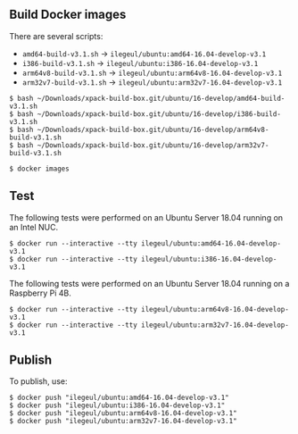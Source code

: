 
## Build Docker images

There are several scripts:

- `amd64-build-v3.1.sh` -> `ilegeul/ubuntu:amd64-16.04-develop-v3.1`
- `i386-build-v3.1.sh` -> `ilegeul/ubuntu:i386-16.04-develop-v3.1`
- `arm64v8-build-v3.1.sh` -> `ilegeul/ubuntu:arm64v8-16.04-develop-v3.1`
- `arm32v7-build-v3.1.sh` -> `ilegeul/ubuntu:arm32v7-16.04-develop-v3.1`

```console
$ bash ~/Downloads/xpack-build-box.git/ubuntu/16-develop/amd64-build-v3.1.sh
$ bash ~/Downloads/xpack-build-box.git/ubuntu/16-develop/i386-build-v3.1.sh
$ bash ~/Downloads/xpack-build-box.git/ubuntu/16-develop/arm64v8-build-v3.1.sh
$ bash ~/Downloads/xpack-build-box.git/ubuntu/16-develop/arm32v7-build-v3.1.sh

$ docker images
```

## Test

The following tests were performed on an Ubuntu Server
18.04 running on an Intel NUC.

```console
$ docker run --interactive --tty ilegeul/ubuntu:amd64-16.04-develop-v3.1
$ docker run --interactive --tty ilegeul/ubuntu:i386-16.04-develop-v3.1
```

The following tests were performed on an Ubuntu Server
18.04 running on a Raspberry Pi 4B.

```console
$ docker run --interactive --tty ilegeul/ubuntu:arm64v8-16.04-develop-v3.1
$ docker run --interactive --tty ilegeul/ubuntu:arm32v7-16.04-develop-v3.1
```

## Publish

To publish, use:

```console
$ docker push "ilegeul/ubuntu:amd64-16.04-develop-v3.1"
$ docker push "ilegeul/ubuntu:i386-16.04-develop-v3.1"
$ docker push "ilegeul/ubuntu:arm64v8-16.04-develop-v3.1"
$ docker push "ilegeul/ubuntu:arm32v7-16.04-develop-v3.1"
```
